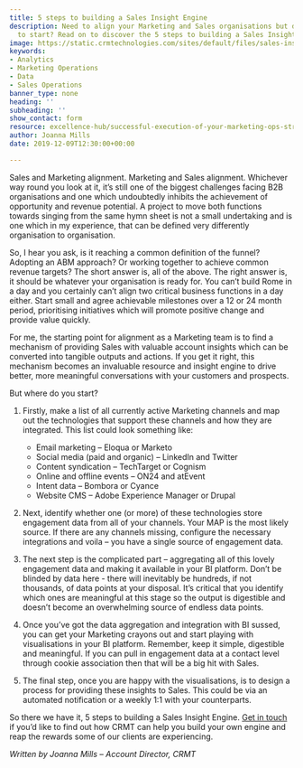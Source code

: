 ```yaml
---
title: 5 steps to building a Sales Insight Engine
description: Need to align your Marketing and Sales organisations but don't know where
  to start? Read on to discover the 5 steps to building a Sales Insight Engine.
image: https://static.crmtechnologies.com/sites/default/files/sales-insight.jpg
keywords:
- Analytics
- Marketing Operations
- Data
- Sales Operations
banner_type: none
heading: ''
subheading: ''
show_contact: form
resource: excellence-hub/successful-execution-of-your-marketing-ops-strategy.md
author: Joanna Mills
date: 2019-12-09T12:30:00+00:00

---
```

Sales and Marketing alignment. Marketing and Sales alignment. Whichever way round you look at it, it’s still one of the biggest challenges facing B2B organisations and one which undoubtedly inhibits the achievement of opportunity and revenue potential. A project to move both functions towards singing from the same hymn sheet is not a small undertaking and is one which in my experience, that can be defined very differently organisation to organisation.

So, I hear you ask, is it reaching a common definition of the funnel? Adopting an ABM approach? Or working together to achieve common revenue targets? The short answer is, all of the above. The right answer is, it should be whatever your organisation is ready for. You can’t build Rome in a day and you certainly can’t align two critical business functions in a day either. Start small and agree achievable milestones over a 12 or 24 month period, prioritising initiatives which will promote positive change and provide value quickly.

For me, the starting point for alignment as a Marketing team is to find a mechanism of providing Sales with valuable account insights which can be converted into tangible outputs and actions. If you get it right, this mechanism becomes an invaluable resource and insight engine to drive better, more meaningful conversations with your customers and prospects.

But where do you start?

1. Firstly, make a list of all currently active Marketing channels and map out the technologies that support these channels and how they are integrated. This list could look something like:
   * Email marketing – Eloqua or Marketo
   * Social media (paid and organic) – LinkedIn and Twitter
   * Content syndication – TechTarget or Cognism
   * Online and offline events – ON24 and atEvent
   * Intent data – Bombora or Cyance
   * Website CMS – Adobe Experience Manager or Drupal 

2. Next, identify whether one (or more) of these technologies store engagement data from all of your channels. Your MAP is the most likely source. If there are any channels missing, configure the necessary integrations and voila – you have a single source of engagement data.

3. The next step is the complicated part – aggregating all of this lovely engagement data and making it available in your BI platform. Don’t be blinded by data here - there will inevitably be hundreds, if not thousands, of data points at your disposal. It’s critical that you identify which ones are meaningful at this stage so the output is digestible and doesn’t become an overwhelming source of endless data points.

4. Once you’ve got the data aggregation and integration with BI sussed, you can get your Marketing crayons out and start playing with visualisations in your BI platform. Remember, keep it simple, digestible and meaningful. If you can pull in engagement data at a contact level through cookie association then that will be a big hit with Sales.

5. The final step, once you are happy with the visualisations, is to design a process for providing these insights to Sales. This could be via an automated notification or a weekly 1:1 with your counterparts.

So there we have it, 5 steps to building a Sales Insight Engine. [Get in touch](https://www.crmtechnologies.com/contact) if you’d like to find out how CRMT can help you build your own engine and reap the rewards some of our clients are experiencing.

_Written by Joanna Mills – Account Director, CRMT_